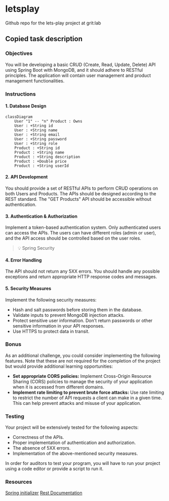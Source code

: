 # letsplay
Github repo for the lets-play project at grit:lab

## Copied task description

### Objectives

You will be developing a basic CRUD (Create, Read, Update, Delete) API using Spring Boot with MongoDB, and it should adhere to RESTful principles. The application will contain user management and product management functionalities.

### Instructions

#### 1. Database Design

```mermaid
classDiagram
    User "1" -- "n" Product : Owns
    User : +String id
    User : +String name
    User : +String email
    User : +String password
    User : +String role
    Product : +String id
    Product : +String name
    Product : +String description
    Product : +Double price
    Product : +String userId
```

#### 2. API Development

You should provide a set of RESTful APIs to perform CRUD operations on both Users and Products. The APIs should be designed according to the REST standard. The "GET Products" API should be accessible without authentication.

#### 3. Authentication & Authorization

Implement a token-based authentication system. Only authenticated users can access the APIs. The users can have different roles (admin or user), and the API access should be controlled based on the user roles.

> 💡 Spring Security 

#### 4. Error Handling

The API should not return any 5XX errors. You should handle any possible exceptions and return appropriate HTTP response codes and messages.

#### 5. Security Measures

Implement the following security measures:

- Hash and salt passwords before storing them in the database.
- Validate inputs to prevent MongoDB injection attacks.
- Protect sensitive user information. Don't return passwords or other sensitive information in your API responses.
- Use HTTPS to protect data in transit.

### Bonus 

As an additional challenge, you could consider implementing the following features. Note that these are not required for the completion of the project but would provide additional learning opportunities:

- **Set appropriate CORS policies:** Implement Cross-Origin Resource Sharing (CORS) policies to manage the security of your application when it is accessed from different domains.
- **Implement rate limiting to prevent brute force attacks:** Use rate limiting to restrict the number of API requests a client can make in a given time. This can help prevent attacks and misuse of your application.

### Testing

Your project will be extensively tested for the following aspects:

- Correctness of the APIs.
- Proper implementation of authentication and authorization.
- The absence of 5XX errors.
- Implementation of the above-mentioned security measures.

In order for auditors to test your program, you will have to run your project using a code editor or provide a script to run it.

### Resources
[Spring initializer](https://start.spring.io/)
[Rest Documentation](https://docs.github.com/en/rest?apiVersion=2022-11-28)
